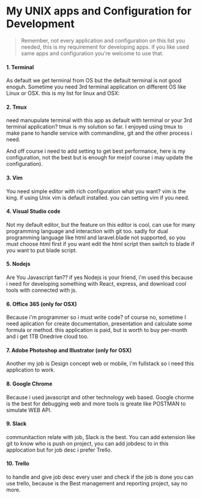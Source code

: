 # My UNIX apps and Configuration for Development


> Remember, not every application and configuration on this list you needed, this is my requirement for developing apps. if you like used same apps and configuration you're welcome to use that.


#### 1. Terminal
As default we get terminal from OS but the default terminal is not good enoguh. Sometime you need 3rd terminal application on different OS like Linux or OSX. this is my list for linux and OSX:


#### 2. Tmux
need manupulate terminal with this app as default with terminal or your 3rd terminal application? tmux is my solution so far. I enjoyed using tmux to make pane to handle service with commandline, git and the other process i need.

And off course i need to add setting to get best performance, here is my configuration, not the best but is enough for me(of course i may update the configuration).

#### 3. Vim
You need simple editor with rich configuration what you want? vim is the king. if using Unix vim is default installed. you can setting vim if you need.

#### 4. Visual Studio code
Not my default editor, but the feature on this editor is cool, can use for many programming language and interaction with git too. sadly for dual programming language like html and laravel.blade not supported, so you must choose html first if you want edit the html script then switch to blade if you want to put blade script.

#### 5. Nodejs
Are You Javascript fan?? if yes Nodejs is your friend, i'm used this because i need for developing something with React, express, and download cool tools with connected with js.

#### 6. Office 365 (only for OSX)
Because i'm programmer so i must write code? of course no, sometime I need aplication for create documentation, presentation and calculate some formula or method. this application is paid, but is worth to buy per-month and i get 1TB Onedrive cloud too.

#### 7. Adobe Photoshop and Illustrator (only for OSX)
Another my job is Design concept web or mobile, i'm fullstack so i need this application to work.

#### 8. Google Chrome
Because i used javascript and other technology web based. Google chorme is the best for debugging web and more tools is greate like POSTMAN to simulate WEB API.

#### 9. Slack
communitaction relate with job, Slack is the best. You can add extension like git to know who is push on project, you can add jobdesc to in this applocation but for job desc i prefer Trello.

#### 10. Trello
to handle and give job desc every user and check if the job is done you can use trello, because is the Best management and reporting project, say no more.  
